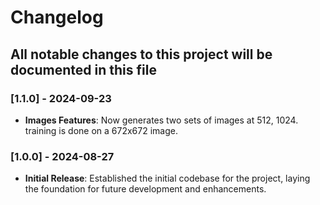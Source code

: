 # Changelog

## All notable changes to this project will be documented in this file

### [1.1.0] - 2024-09-23

- **Images Features**: Now generates two sets of images at 512, 1024. training is done on a 672x672 image.

### [1.0.0] - 2024-08-27

- **Initial Release**: Established the initial codebase for the project, laying the foundation for future development and enhancements.
